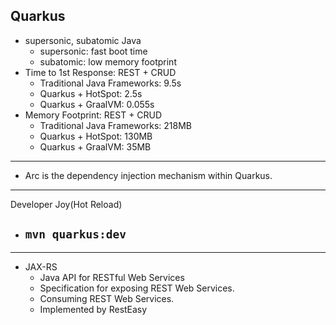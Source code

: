 ## Quarkus
- supersonic, subatomic Java
  - supersonic: fast boot time
  - subatomic: low memory footprint
- Time to 1st Response: REST + CRUD
  - Traditional Java Frameworks: 9.5s
  - Quarkus + HotSpot: 2.5s
  - Quarkus + GraalVM: 0.055s
- Memory Footprint:  REST + CRUD
  - Traditional Java Frameworks: 218MB
  - Quarkus + HotSpot: 130MB
  - Quarkus + GraalVM: 35MB
---
- Arc is the dependency injection mechanism within Quarkus.
---
Developer Joy(Hot Reload)
- `mvn quarkus:dev`
  - 
---
- JAX-RS
  - Java API for RESTful Web Services
  - Specification for exposing REST Web Services.
  - Consuming REST Web Services.
  - Implemented by RestEasy
